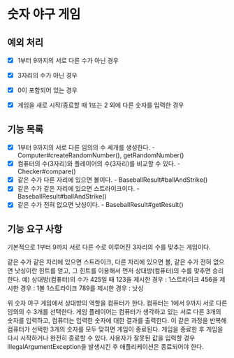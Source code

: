 # 숫자 야구 게임

## 예외 처리
- [x] 1부터 9까지의 서로 다른 수가 아닌 경우
- [x] 3자리의 수가 아닌 경우
- [x] 0이 포함되어 있는 경우
- [x] 게임을 새로 시작/종료할 때 1또는 2 외에 다른 숫자를 입력한 경우


## 기능 목록
- [x] 1부터 9까지의 서로 다른 임의의 수 세개를 생성한다. - Computer#createRandomNumber(), getRandomNumber()
- [x] 컴퓨터의 수(3자리)와 플레이어의 수(3자리)를 비교할 수 있다. - Checker#compare()
- [x] 같은 수가 다른 자리에 있으면 볼이다. - BaseballResult#ballAndStrike()
- [x] 같은 수가 같은 자리에 있으면 스트라이크이다. - BaseballResult#ballAndStrike()
- [x] 같은 수가 전혀 없으면 낫싱이다. - BaseballResult#getResult()

## 기능 요구 사항

기본적으로 1부터 9까지 서로 다른 수로 이루어진 3자리의 수를 맞추는 게임이다.

같은 수가 같은 자리에 있으면 스트라이크, 다른 자리에 있으면 볼, 같은 수가 전혀 없으면 낫싱이란 힌트를 얻고, 그 힌트를 이용해서 먼저 상대방(컴퓨터)의 수를 맞추면 승리한다.
예) 상대방(컴퓨터)의 수가 425일 때
123을 제시한 경우 : 1스트라이크
456을 제시한 경우 : 1볼 1스트라이크
789를 제시한 경우 : 낫싱

위 숫자 야구 게임에서 상대방의 역할을 컴퓨터가 한다. 
컴퓨터는 1에서 9까지 서로 다른 임의의 수 3개를 선택한다. 
게임 플레이어는 컴퓨터가 생각하고 있는 서로 다른 3개의 숫자를 입력하고, 컴퓨터는 입력한 숫자에 대한 결과를 출력한다.
이 같은 과정을 반복해 컴퓨터가 선택한 3개의 숫자를 모두 맞히면 게임이 종료된다.
게임을 종료한 후 게임을 다시 시작하거나 완전히 종료할 수 있다.
사용자가 잘못된 값을 입력할 경우 IllegalArgumentException을 발생시킨 후 애플리케이션은 종료되어야 한다.